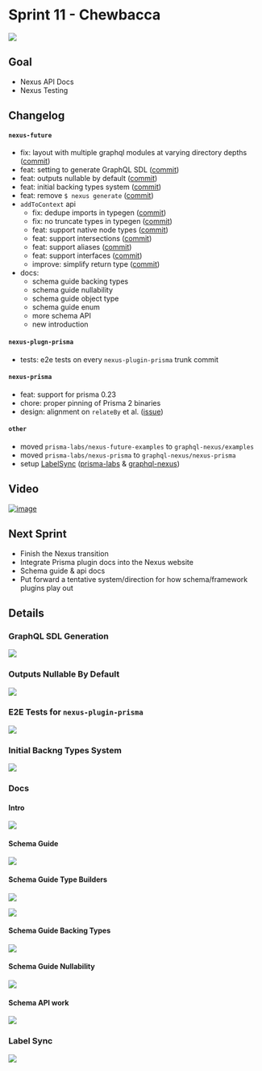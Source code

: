 # Sprint 11 - Chewbacca

<img src="https://images.unsplash.com/photo-1513704519535-f5c81aa78d0d?ixlib=rb-1.2.1&q=85&fm=jpg&cs=srgb&w=900&h=300&fit=crop">

## Goal

- Nexus API Docs
- Nexus Testing

## Changelog

#### `nexus-future`

- fix: layout with multiple graphql modules at varying directory depths ([commit](https://github.com/graphql-nexus/nexus-future/commit/b2190af09ceefed7617cbdcb59e4ea8cfbde5ca8))
- feat: setting to generate GraphQL SDL ([commit](https://github.com/graphql-nexus/nexus-future/commit/9ed366565443b2de5a956552dfffbec2c48e6923))
- feat: outputs nullable by default ([commit](https://github.com/graphql-nexus/nexus-future/commit/50d3e24de6c8d5cf85319f81d768eb8352bafacd))
- feat: initial backing types system ([commit](https://github.com/graphql-nexus/nexus-future/commit/bb2401fb49682ef982a1ef1537d41cb4ade4216a))
- feat: remove `$ nexus generate` ([commit](https://github.com/graphql-nexus/nexus-future/commit/2abd73da23fd4564822bdf8c53c7d16b4b758aae))
- `addToContext` api
  - fix: dedupe imports in typegen ([commit](https://github.com/graphql-nexus/nexus-future/commit/f6e21135b74ab7bf51fa1c7c7d0dffd05b2b5824))
  - fix: no truncate types in typegen ([commit](https://github.com/graphql-nexus/nexus-future/commit/8eba6934579a01b725f1d8bbbe6b767415f9fc9f))
  - feat: support native node types ([commit](https://github.com/graphql-nexus/nexus-future/commit/bfca8cfbe9f451c9c0b78dcb50a127d4fc4b62a0))
  - feat: support intersections ([commit](https://github.com/graphql-nexus/nexus-future/commit/851b77da08fd1fddff19ee92db14b9658d84e12e))
  - feat: support aliases ([commit](https://github.com/graphql-nexus/nexus-future/commit/c457e5230da7343683b13fa3c488ec7a148dbff7))
  - feat: support interfaces ([commit](https://github.com/graphql-nexus/nexus-future/commit/ae0c70d2726d1bb5f291d11cd5b6c7c4eb9e2fef))
  - improve: simplify return type ([commit](https://github.com/graphql-nexus/nexus-future/commit/6f687ac442641f6666101a03178aa15c5aa6db26))
- docs:
  - schema guide backing types
  - schema guide nullability
  - schema guide object type
  - schema guide enum
  - more schema API
  - new introduction

#### `nexus-plugn-prisma`

- tests: e2e tests on every `nexus-plugin-prisma` trunk commit

#### `nexus-prisma`

- feat: support for prisma 0.23
- chore: proper pinning of Prisma 2 binaries
- design: alignment on `relateBy` et al. ([issue](https://github.com/graphql-nexus/nexus-prisma/issues/598))

#### `other`

- moved `prisma-labs/nexus-future-examples` to `graphql-nexus/examples`
- moved `prisma-labs/nexus-prisma` to `graphql-nexus/nexus-prisma`
- setup [LabelSync](https://github.com/apps/labelsync-manager) ([prisma-labs](https://github.com/prisma-labs/prisma-labs-labelsync) & [graphql-nexus](https://github.com/graphql-nexus/graphql-nexus-labelsync))

## Video

[![image](video.png)](https://prisma.zoom.us/rec/play/6MYlcOD6_DI3S9WX5ASDAKMqW9S7f6us1XMX86FZxU28ViZSY1CiMrZEZ-DA4lo8w0-B936AsjdXwanU?continueMode=true)

## Next Sprint

- Finish the Nexus transition
- Integrate Prisma plugin docs into the Nexus website
- Schema guide & api docs
- Put forward a tentative system/direction for how schema/framework plugins play out

## Details

### GraphQL SDL Generation

![](feat-graphql-sdl-gen.png)

### Outputs Nullable By Default

![](feat-outputs-nullable.png)

### E2E Tests for `nexus-plugin-prisma`

![](nexus-plugin-prisma-e2e-tests.png)

### Initial Backng Types System

![](feat-backing-types.png)

### Docs

#### Intro

![](docs-intro.png)

#### Schema Guide

![](docs-schema-guide-1.png)

#### Schema Guide Type Builders

![](docs-schema-guide-object.png)

![](docs-schema-guide-enum.png)

#### Schema Guide Backing Types

![](docs-schema-guide-backing-types.png)

#### Schema Guide Nullability

![](docs-schema-guide-nullability.png)

#### Schema API work

![](docs-schema-api.png)

### Label Sync

![](label-sync.png)
